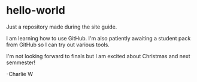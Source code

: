 # hello-world
Just a repository made during the site guide.

I am learning how to use GitHub.
I'm also patiently awaiting a student pack from GitHub so I can try out various tools.

I'm not looking forward to finals but I am excited about Christmas and next semmester!

-Charlie W 

